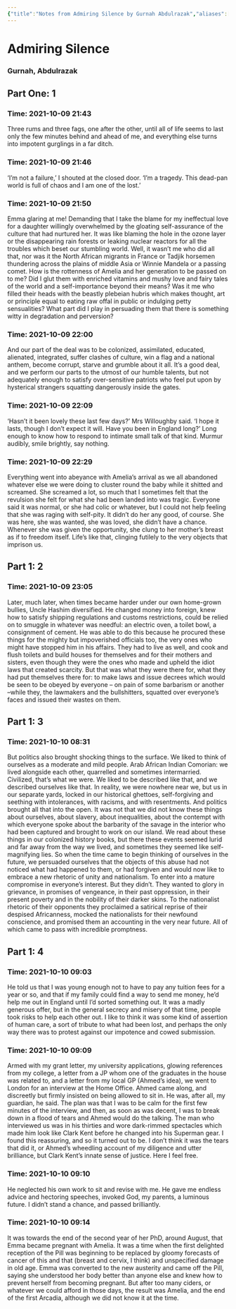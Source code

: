 ```yaml
---
{"title":"Notes from Admiring Silence by Gurnah Abdulrazak","aliases":["Notes from Admiring Silence by Gurnah Abdulrazak"],"updated":"2023-07-10T15:19:14+06:00","created":"2021-10-11T02:41:15+06:00","dg-publish":true,"dg-note-icon":"stone","tags":["novel","reading-notes-old"],"dg-path":"Reading/Notes and Highlights/Admiring Silence by Gurnah Abdulrazak.md","permalink":"/reading/notes-and-highlights/admiring-silence-by-gurnah-abdulrazak/","dgPassFrontmatter":true,"noteIcon":"stone"}
---
```


# Admiring Silence
### Gurnah, Abdulrazak

## Part One: 1


### Time: 2021-10-09 21:43
Three rums and three fags, one after the other, until all of life seems to last only the few minutes behind and ahead of me, and everything else turns into impotent gurglings in a far ditch.


### Time: 2021-10-09 21:46
‘I’m not a failure,’ I shouted at the closed door. ‘I’m a tragedy. This dead-pan world is full of chaos and I am one of the lost.’


### Time: 2021-10-09 21:50
Emma glaring at me! Demanding that I take the blame for my ineffectual love for a daughter willingly overwhelmed by the gloating self-assurance of the culture that had nurtured her. It was like blaming the hole in the ozone layer or the disappearing rain forests or leaking nuclear reactors for all the troubles which beset our stumbling world. Well, it wasn’t me who did all that, nor was it the North African migrants in France or Tadjik horsemen thundering across the plains of middle Asia or Winnie Mandela or a passing comet. How is the rottenness of Amelia and her generation to be passed on to me? Did I glut them with enriched vitamins and mushy love and fairy tales of the world and a self-importance beyond their means? Was it me who filled their heads with the beastly plebeian hubris which makes thought, art or principle equal to eating raw offal in public or indulging petty sensualities? What part did I play in persuading them that there is something witty in degradation and perversion?


### Time: 2021-10-09 22:00
And our part of the deal was to be colonized, assimilated, educated, alienated, integrated, suffer clashes of culture, win a flag and a national anthem, become corrupt, starve and grumble about it all. It’s a good deal, and we perform our parts to the utmost of our humble talents, but not adequately enough to satisfy over-sensitive patriots who feel put upon by hysterical strangers squatting dangerously inside the gates.


### Time: 2021-10-09 22:09
‘Hasn’t it been lovely these last few days?’ Mrs Willoughby said. ‘I hope it lasts, though I don’t expect it will. Have you been in England long?’ Long enough to know how to respond to intimate small talk of that kind. Murmur audibly, smile brightly, say nothing.


### Time: 2021-10-09 22:29
Everything went into abeyance with Amelia’s arrival as we all abandoned whatever else we were doing to cluster round the baby while it shitted and screamed. She screamed a lot, so much that I sometimes felt that the revulsion she felt for what she had been landed into was tragic. Everyone said it was normal, or she had colic or whatever, but I could not help feeling that she was raging with self-pity. It didn’t do her any good, of course. She was here, she was wanted, she was loved, she didn’t have a chance. Whenever she was given the opportunity, she clung to her mother’s breast as if to freedom itself. Life’s like that, clinging futilely to the very objects that imprison us.


## Part 1: 2


### Time: 2021-10-09 23:05
Later, much later, when times became harder under our own home-grown bullies, Uncle Hashim diversified. He changed money into foreign, knew how to satisfy shipping regulations and customs restrictions, could be relied on to smuggle in whatever was needful: an electric oven, a toilet bowl, a consignment of cement. He was able to do this because he procured these things for the mighty but impoverished officials too, the very ones who might have stopped him in his affairs. They had to live as well, and cook and flush toilets and build houses for themselves and for their mothers and sisters, even though they were the ones who made and upheld the idiot laws that created scarcity. But that was what they were there for, what they had put themselves there for: to make laws and issue decrees which would be seen to be obeyed by everyone – on pain of some barbarism or another –while they, the lawmakers and the bullshitters, squatted over everyone’s faces and issued their wastes on them.


## Part 1: 3


### Time: 2021-10-10 08:31
But politics also brought shocking things to the surface. We liked to think of ourselves as a moderate and mild people. Arab African Indian Comorian: we lived alongside each other, quarrelled and sometimes intermarried. Civilized, that’s what we were. We liked to be described like that, and we described ourselves like that. In reality, we were nowhere near we, but us in our separate yards, locked in our historical ghettoes, self-forgiving and seething with intolerances, with racisms, and with resentments. And politics brought all that into the open. It was not that we did not know these things about ourselves, about slavery, about inequalities, about the contempt with which everyone spoke about the barbarity of the savage in the interior who had been captured and brought to work on our island. We read about these things in our colonized history books, but there these events seemed lurid and far away from the way we lived, and sometimes they seemed like self-magnifying lies. So when the time came to begin thinking of ourselves in the future, we persuaded ourselves that the objects of this abuse had not noticed what had happened to them, or had forgiven and would now like to embrace a new rhetoric of unity and nationalism. To enter into a mature compromise in everyone’s interest. But they didn’t. They wanted to glory in grievance, in promises of vengeance, in their past oppression, in their present poverty and in the nobility of their darker skins. To the nationalist rhetoric of their opponents they proclaimed a satirical reprise of their despised Africanness, mocked the nationalists for their newfound conscience, and promised them an accounting in the very near future. All of which came to pass with incredible promptness.


## Part 1: 4


### Time: 2021-10-10 09:03
He told us that I was young enough not to have to pay any tuition fees for a year or so, and that if my family could find a way to send me money, he’d help me out in England until I’d sorted something out. It was a madly generous offer, but in the general secrecy and misery of that time, people took risks to help each other out. I like to think it was some kind of assertion of human care, a sort of tribute to what had been lost, and perhaps the only way there was to protest against our impotence and cowed submission.


### Time: 2021-10-10 09:09
Armed with my grant letter, my university applications, glowing references from my college, a letter from a JP whom one of the graduates in the house was related to, and a letter from my local GP (Ahmed’s idea), we went to London for an interview at the Home Office. Ahmed came along, and discreetly but firmly insisted on being allowed to sit in. He was, after all, my guardian, he said. The plan was that I was to be calm for the first few minutes of the interview, and then, as soon as was decent, I was to break down in a flood of tears and Ahmed would do the talking. The man who interviewed us was in his thirties and wore dark-rimmed spectacles which made him look like Clark Kent before he changed into his Superman gear. I found this reassuring, and so it turned out to be. I don’t think it was the tears that did it, or Ahmed’s wheedling account of my diligence and utter brilliance, but Clark Kent’s innate sense of justice. Here I feel free.


### Time: 2021-10-10 09:10
He neglected his own work to sit and revise with me. He gave me endless advice and hectoring speeches, invoked God, my parents, a luminous future. I didn’t stand a chance, and passed brilliantly.


### Time: 2021-10-10 09:14
It was towards the end of the second year of her PhD, around August, that Emma became pregnant with Amelia. It was a time when the first delighted reception of the Pill was beginning to be replaced by gloomy forecasts of cancer of this and that (breast and cervix, I think) and unspecified damage in old age. Emma was converted to the new austerity and came off the Pill, saying she understood her body better than anyone else and knew how to prevent herself from becoming pregnant. But after too many ciders, or whatever we could afford in those days, the result was Amelia, and the end of the first Arcadia, although we did not know it at the time.




